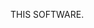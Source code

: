 THIS SOFTWARE.

[1]: http://man7.org/linux/man-pages/man2/clock_gettime.2.html
[2]: http://www.openbsd.org/cgi-bin/man.cgi?query=clock_gettime&sektion=2
[3]: http://www.freebsd.org/cgi/man.cgi?query=clock_gettime&sektion=2
